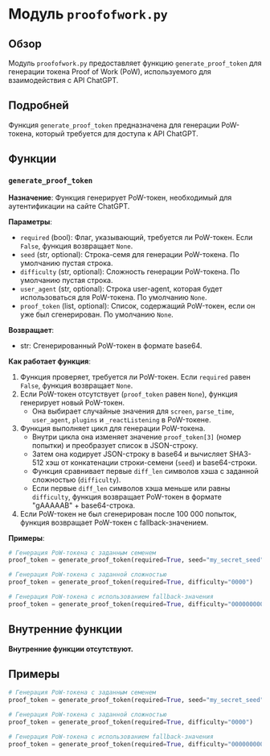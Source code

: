 # Модуль `proofofwork.py`

## Обзор

Модуль `proofofwork.py` предоставляет функцию `generate_proof_token` для генерации токена Proof of Work (PoW), используемого для взаимодействия с API ChatGPT. 

## Подробней

Функция `generate_proof_token` предназначена для генерации PoW-токена, который требуется для доступа к API ChatGPT. 

## Функции

### `generate_proof_token`

**Назначение**: Функция генерирует PoW-токен, необходимый для аутентификации на сайте ChatGPT.

**Параметры**:

- `required` (bool): Флаг, указывающий, требуется ли PoW-токен. Если `False`, функция возвращает `None`.
- `seed` (str, optional): Строка-семя для генерации PoW-токена. По умолчанию пустая строка.
- `difficulty` (str, optional): Сложность генерации PoW-токена. По умолчанию пустая строка.
- `user_agent` (str, optional): Строка user-agent, которая будет использоваться для PoW-токена. По умолчанию `None`.
- `proof_token` (list, optional): Список, содержащий PoW-токен, если он уже был сгенерирован. По умолчанию `None`.

**Возвращает**:

- str: Сгенерированный PoW-токен в формате base64.

**Как работает функция**:

1. Функция проверяет, требуется ли PoW-токен. Если `required` равен `False`, функция возвращает `None`.
2. Если PoW-токен отсутствует (`proof_token` равен `None`), функция генерирует новый PoW-токен.
    - Она выбирает случайные значения для `screen`, `parse_time`, `user_agent`, `plugins` и `_reactListening` в PoW-токене.
3. Функция выполняет цикл для генерации PoW-токена.
    - Внутри цикла она изменяет значение `proof_token[3]` (номер попытки) и преобразует список в JSON-строку.
    - Затем она кодирует JSON-строку в base64 и вычисляет SHA3-512 хэш от конкатенации строки-семени (`seed`) и base64-строки.
    - Функция сравнивает первые `diff_len` символов хэша с заданной сложностью (`difficulty`).
    - Если первые `diff_len` символов хэша меньше или равны `difficulty`, функция возвращает PoW-токен в формате "gAAAAAB" + base64-строка.
4. Если PoW-токен не был сгенерирован после 100 000 попыток, функция возвращает PoW-токен с fallback-значением.

**Примеры**:

```python
# Генерация PoW-токена с заданным семенем
proof_token = generate_proof_token(required=True, seed="my_secret_seed")

# Генерация PoW-токена с заданной сложностью
proof_token = generate_proof_token(required=True, difficulty="0000")

# Генерация PoW-токена с использованием fallback-значения
proof_token = generate_proof_token(required=True, difficulty="00000000000000000000")
```

## Внутренние функции

**Внутренние функции отсутствуют.**

## Примеры

```python
# Генерация PoW-токена с заданным семенем
proof_token = generate_proof_token(required=True, seed="my_secret_seed")

# Генерация PoW-токена с заданной сложностью
proof_token = generate_proof_token(required=True, difficulty="0000")

# Генерация PoW-токена с использованием fallback-значения
proof_token = generate_proof_token(required=True, difficulty="00000000000000000000")
```